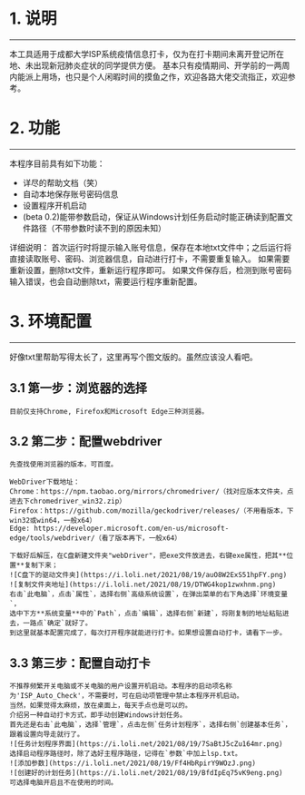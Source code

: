 # 1. 说明
--------------
本工具适用于成都大学ISP系统疫情信息打卡，仅为在打卡期间未离开登记所在地、未出现新冠肺炎症状的同学提供方便。
基本只有疫情期间、开学前的一两周内能派上用场，也只是个人闲暇时间的摸鱼之作，欢迎各路大佬交流指正，欢迎参考。

# 2. 功能
--------------
本程序目前具有如下功能：
* 详尽的帮助文档（笑）
* 自动本地保存账号密码信息
* 设置程序开机启动
* (beta 0.2)能带参数启动，保证从Windows计划任务启动时能正确读到配置文件路径（不带参数时读不到的原因未知）

详细说明：
  首次运行时将提示输入账号信息，保存在本地txt文件中；之后运行将直接读取账号、密码、浏览器信息，自动进行打卡，不需要重复输入。
  如果需要重新设置，删除txt文件，重新运行程序即可。
  如果文件保存后，检测到账号密码输入错误，也会自动删除txt，需要运行程序重新配置。

# 3. 环境配置
-------------
好像txt里帮助写得太长了，这里再写个图文版的。虽然应该没人看吧。
## 3.1 第一步：浏览器的选择
    目前仅支持Chrome, Firefox和Microsoft Edge三种浏览器。
## 3.2 第二步：配置webdriver
    先查找使用浏览器的版本，可百度。
    
    WebDriver下载地址：
    Chrome：https://npm.taobao.org/mirrors/chromedriver/（找对应版本文件夹，点进去下chromedriver_win32.zip）
    Firefox：https://github.com/mozilla/geckodriver/releases/（不用看版本，下win32或win64，一般x64）
    Edge: https://developer.microsoft.com/en-us/microsoft-edge/tools/webdriver/（看了版本再下，一般x64）
    
    下载好后解压，在C盘新建文件夹"webDriver"，把exe文件放进去，右键exe属性，把其**位置**复制下来；
    ![C盘下的驱动文件夹](https://i.loli.net/2021/08/19/auO8W2ExS51hpFY.png)
    ![复制文件夹地址](https://i.loli.net/2021/08/19/DTWG4kop1zwxhnm.png)
    右击`此电脑`，点击`属性`，选择右侧`高级系统设置`，在弹出菜单的右下角选择`环境变量`，
    选中下方**系统变量**中的`Path`，点击`编辑`，选择右侧`新建`，将刚复制的地址粘贴进去，一路点`确定`就好了。
    到这里就基本配置完成了，每次打开程序就能进行打卡。如果想设置自动打卡，请看下一步。
## 3.3 第三步：配置自动打卡
    不推荐频繁开关电脑或不关电脑的用户设置开机启动。本程序的启动项名称为'ISP_Auto_Check'，不需要时，可在启动项管理中禁止本程序开机启动。
    当然，如果觉得太麻烦，放在桌面上，每天手点也是可以的。
    介绍另一种自动打卡方式，即手动创建Windows计划任务。
    首先还是右击`此电脑`，选择`管理`，点击左侧`任务计划程序`，选择右侧`创建基本任务`，跟着设置向导走就行了。
    ![任务计划程序界面](https://i.loli.net/2021/08/19/7SaBtJ5cZu164mr.png)
    选择启动程序路径时，除了选好主程序路径，记得在`参数`中加上lsp.txt。
    ![添加参数](https://i.loli.net/2021/08/19/Ff4HbRpirY9WOzJ.png)
    ![创建好的计划任务](https://i.loli.net/2021/08/19/BfdIpEq75vK9eng.png)
    可选择电脑开启且不在使用的时间。
